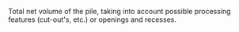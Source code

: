 Total net volume of the pile, taking into account possible processing features (cut-out's, etc.) or openings and recesses.